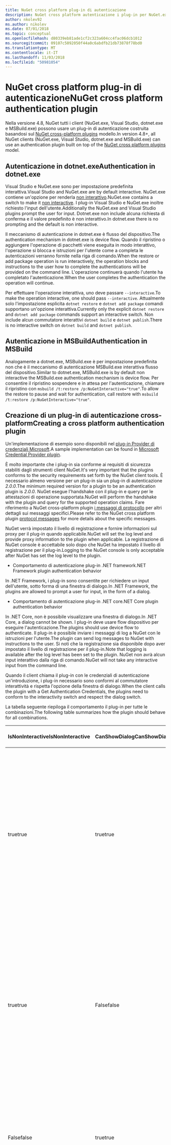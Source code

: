 ```yaml
---
title: NuGet cross platform plug-in di autenticazione
description: NuGet cross platform autenticazione i plug-in per NuGet.exe, dotnet.exe, msbuild.exe e Visual Studio
author: nkolev92
ms.author: nikolev
ms.date: 07/01/2018
ms.topic: conceptual
ms.openlocfilehash: d80339eb81ade1cf2c323a604cc4fac06dcb1012
ms.sourcegitcommit: 09107c5092050f44a0c6abdfb21db73878f78bd0
ms.translationtype: MT
ms.contentlocale: it-IT
ms.lasthandoff: 11/03/2018
ms.locfileid: "50981054"
---
```

# <a name="nuget-cross-platform-authentication-plugin"></a><span data-ttu-id="f7836-103">NuGet cross platform plug-in di autenticazione</span><span class="sxs-lookup"><span data-stu-id="f7836-103">NuGet cross platform authentication plugin</span></span>

<span data-ttu-id="f7836-104">Nella versione 4.8, NuGet tutti i client (NuGet.exe, Visual Studio, dotnet.exe e MSBuild.exe) possono usare un plug-in di autenticazione costruita basandosi sul [NuGet cross-platform plugins](NuGet-Cross-Platform-Plugins.md) modello.</span><span class="sxs-lookup"><span data-stu-id="f7836-104">In version 4.8+, all NuGet clients (NuGet.exe, Visual Studio, dotnet.exe and MSBuild.exe) can use an authentication plugin built on top of the [NuGet cross platform plugins](NuGet-Cross-Platform-Plugins.md) model.</span></span>

## <a name="authentication-in-dotnetexe"></a><span data-ttu-id="f7836-105">Autenticazione in dotnet.exe</span><span class="sxs-lookup"><span data-stu-id="f7836-105">Authentication in dotnet.exe</span></span>

<span data-ttu-id="f7836-106">Visual Studio e NuGet.exe sono per impostazione predefinita interattiva.</span><span class="sxs-lookup"><span data-stu-id="f7836-106">Visual Studio and NuGet.exe are by default interactive.</span></span> <span data-ttu-id="f7836-107">NuGet.exe contiene un'opzione per renderla [non interattivo](../../tools/nuget-exe-CLI-Reference.md).</span><span class="sxs-lookup"><span data-stu-id="f7836-107">NuGet.exe contains a switch to make it [non interactive](../../tools/nuget-exe-CLI-Reference.md).</span></span>
<span data-ttu-id="f7836-108">I plug-in Visual Studio e NuGet.exe inoltre richiesto l'input dell'utente.</span><span class="sxs-lookup"><span data-stu-id="f7836-108">Additionally the NuGet.exe and Visual Studio plugins prompt the user for input.</span></span>
<span data-ttu-id="f7836-109">Dotnet.exe non include alcuna richiesta di conferma e il valore predefinito è non interattivo.</span><span class="sxs-lookup"><span data-stu-id="f7836-109">In dotnet.exe there is no prompting and the default is non interactive.</span></span>

<span data-ttu-id="f7836-110">Il meccanismo di autenticazione in dotnet.exe è flusso del dispositivo.</span><span class="sxs-lookup"><span data-stu-id="f7836-110">The authentication mechanism in dotnet.exe is device flow.</span></span> <span data-ttu-id="f7836-111">Quando il ripristino o aggiungere l'operazione di pacchetti viene eseguita in modo interattivo, l'operazione si blocca e istruzioni per l'utente come a completa le autenticazioni verranno fornite nella riga di comando.</span><span class="sxs-lookup"><span data-stu-id="f7836-111">When the restore or add package operation is run interactively, the operation blocks and instructions to the user how to complete the authentications will be provided on the command line.</span></span>
<span data-ttu-id="f7836-112">L'operazione continuerà quando l'utente ha completato l'autenticazione.</span><span class="sxs-lookup"><span data-stu-id="f7836-112">When the user completes the authentication the operation will continue.</span></span>

<span data-ttu-id="f7836-113">Per effettuare l'operazione interattiva, uno deve passare `--interactive`.</span><span class="sxs-lookup"><span data-stu-id="f7836-113">To make the operation interactive, one should pass `--interactive`.</span></span>
<span data-ttu-id="f7836-114">Attualmente solo l'impostazione esplicita `dotnet restore` e `dotnet add package` comandi supportano un'opzione interattiva.</span><span class="sxs-lookup"><span data-stu-id="f7836-114">Currently only the explicit `dotnet restore` and `dotnet add package` commands support an interactive switch.</span></span>
<span data-ttu-id="f7836-115">Non include alcun commutatore interattivi `dotnet build` e `dotnet publish`.</span><span class="sxs-lookup"><span data-stu-id="f7836-115">There is no interactive switch on `dotnet build` and `dotnet publish`.</span></span>

## <a name="authentication-in-msbuild"></a><span data-ttu-id="f7836-116">Autenticazione in MSBuild</span><span class="sxs-lookup"><span data-stu-id="f7836-116">Authentication in MSBuild</span></span>

<span data-ttu-id="f7836-117">Analogamente a dotnet.exe, MSBuild.exe è per impostazione predefinita non che è il meccanismo di autenticazione MSBuild.exe interattiva flusso del dispositivo.</span><span class="sxs-lookup"><span data-stu-id="f7836-117">Similar to dotnet.exe, MSBuild.exe is by default non interactive the MSBuild.exe authentication mechanism is device flow.</span></span>
<span data-ttu-id="f7836-118">Per consentire il ripristino sospendere e in attesa per l'autenticazione, chiamare il ripristino con `msbuild /t:restore /p:NuGetInteractive="true"`.</span><span class="sxs-lookup"><span data-stu-id="f7836-118">To allow the restore to pause and wait for authentication, call restore with `msbuild /t:restore /p:NuGetInteractive="true"`.</span></span>

## <a name="creating-a-cross-platform-authentication-plugin"></a><span data-ttu-id="f7836-119">Creazione di un plug-in di autenticazione cross-platform</span><span class="sxs-lookup"><span data-stu-id="f7836-119">Creating a cross platform authentication plugin</span></span>

<span data-ttu-id="f7836-120">Un'implementazione di esempio sono disponibili nel [plug-in Provider di credenziali Microsoft](https://github.com/Microsoft/artifacts-credprovider).</span><span class="sxs-lookup"><span data-stu-id="f7836-120">A sample implementation can be found in [Microsoft Credential Provider plugin](https://github.com/Microsoft/artifacts-credprovider).</span></span>

<span data-ttu-id="f7836-121">È molto importante che i plug-in sia conforme ai requisiti di sicurezza stabiliti dagli strumenti client NuGet.</span><span class="sxs-lookup"><span data-stu-id="f7836-121">It's very important that the plugins conforms to the security requirements set forth by the NuGet client tools.</span></span>
<span data-ttu-id="f7836-122">È necessario almeno versione per un plug-in sia un plug-in di autenticazione *2.0.0*.</span><span class="sxs-lookup"><span data-stu-id="f7836-122">The minimum required version for a plugin to be an authentication plugin is *2.0.0*.</span></span>
<span data-ttu-id="f7836-123">NuGet esegue l'handshake con il plug-in e query per le attestazioni di operazione supportata.</span><span class="sxs-lookup"><span data-stu-id="f7836-123">NuGet will perform the handshake with the plugin and query for the supported operation claims.</span></span>
<span data-ttu-id="f7836-124">Fare riferimento a NuGet cross-platform plugin [i messaggi di protocollo](NuGet-Cross-Platform-Plugins.md#protocol-messages-index) per altri dettagli sui messaggi specifici.</span><span class="sxs-lookup"><span data-stu-id="f7836-124">Please refer to the NuGet cross platform plugin [protocol messages](NuGet-Cross-Platform-Plugins.md#protocol-messages-index) for more details about the specific messages.</span></span>

<span data-ttu-id="f7836-125">NuGet verrà impostato il livello di registrazione e fornire informazioni sul proxy per il plug-in quando applicabile.</span><span class="sxs-lookup"><span data-stu-id="f7836-125">NuGet will set the log level and provide proxy information to the plugin when applicable.</span></span>
<span data-ttu-id="f7836-126">La registrazione di NuGet console è accettabile solo dopo che NuGet ha impostato il livello di registrazione per il plug-in.</span><span class="sxs-lookup"><span data-stu-id="f7836-126">Logging to the NuGet console is only acceptable after NuGet has set the log level to the plugin.</span></span>

- <span data-ttu-id="f7836-127">Comportamento di autenticazione plug-in .NET framework</span><span class="sxs-lookup"><span data-stu-id="f7836-127">.NET Framework plugin authentication behavior</span></span>

<span data-ttu-id="f7836-128">In .NET Framework, i plug-in sono consentite per richiedere un input dell'utente, sotto forma di una finestra di dialogo.</span><span class="sxs-lookup"><span data-stu-id="f7836-128">In .NET Framework, the plugins are allowed to prompt a user for input, in the form of a dialog.</span></span>

- <span data-ttu-id="f7836-129">Comportamento di autenticazione plug-in .NET core</span><span class="sxs-lookup"><span data-stu-id="f7836-129">.NET Core plugin authentication behavior</span></span>

<span data-ttu-id="f7836-130">In .NET Core, non è possibile visualizzare una finestra di dialogo.</span><span class="sxs-lookup"><span data-stu-id="f7836-130">In .NET Core, a dialog cannot be shown.</span></span> <span data-ttu-id="f7836-131">I plug-in deve usare flow dispositivo per eseguire l'autenticazione.</span><span class="sxs-lookup"><span data-stu-id="f7836-131">The plugins should use device flow to authenticate.</span></span>
<span data-ttu-id="f7836-132">Il plug-in è possibile inviare i messaggi di log a NuGet con le istruzioni per l'utente.</span><span class="sxs-lookup"><span data-stu-id="f7836-132">The plugin can send log messages to NuGet with instructions to the user.</span></span>
<span data-ttu-id="f7836-133">Si noti che la registrazione sia disponibile dopo aver impostato il livello di registrazione per il plug-in.</span><span class="sxs-lookup"><span data-stu-id="f7836-133">Note that logging is available after the log level has been set to the plugin.</span></span>
<span data-ttu-id="f7836-134">NuGet non avrà alcun input interattivo dalla riga di comando.</span><span class="sxs-lookup"><span data-stu-id="f7836-134">NuGet will not take any interactive input from the command line.</span></span>

<span data-ttu-id="f7836-135">Quando il client chiama il plug-in con le credenziali di autenticazione un'introduzione, i plug-in necessario sono conformi al commutatore interattività e rispetta l'opzione della finestra di dialogo.</span><span class="sxs-lookup"><span data-stu-id="f7836-135">When the client calls the plugin with a Get Authentication Credentials, the plugins need to conform to the interactivity switch and respect the dialog switch.</span></span> 

<span data-ttu-id="f7836-136">La tabella seguente riepiloga il comportamento il plug-in per tutte le combinazioni.</span><span class="sxs-lookup"><span data-stu-id="f7836-136">The following table summarizes how the plugin should behave for all combinations.</span></span>

| <span data-ttu-id="f7836-137">IsNonInteractive</span><span class="sxs-lookup"><span data-stu-id="f7836-137">IsNonInteractive</span></span> | <span data-ttu-id="f7836-138">CanShowDialog</span><span class="sxs-lookup"><span data-stu-id="f7836-138">CanShowDialog</span></span> | <span data-ttu-id="f7836-139">Comportamento di plug-in</span><span class="sxs-lookup"><span data-stu-id="f7836-139">Plugin behavior</span></span> |
| ---------------- | ------------- | --------------- |
| <span data-ttu-id="f7836-140">true</span><span class="sxs-lookup"><span data-stu-id="f7836-140">true</span></span> | <span data-ttu-id="f7836-141">true</span><span class="sxs-lookup"><span data-stu-id="f7836-141">true</span></span> | <span data-ttu-id="f7836-142">Il commutatore IsNonInteractive ha la precedenza su commutatore la finestra di dialogo.</span><span class="sxs-lookup"><span data-stu-id="f7836-142">The IsNonInteractive switch takes precedence over the dialog switch.</span></span> <span data-ttu-id="f7836-143">Il plug-in non è consentito per aprire una finestra di dialogo.</span><span class="sxs-lookup"><span data-stu-id="f7836-143">The plugin is not allowed to pop a dialog.</span></span> <span data-ttu-id="f7836-144">Questa combinazione è valida solo per i plug-in .NET Framework</span><span class="sxs-lookup"><span data-stu-id="f7836-144">This combination is only valid for .NET Framework plugins</span></span> |
| <span data-ttu-id="f7836-145">true</span><span class="sxs-lookup"><span data-stu-id="f7836-145">true</span></span> | <span data-ttu-id="f7836-146">False</span><span class="sxs-lookup"><span data-stu-id="f7836-146">false</span></span> | <span data-ttu-id="f7836-147">Il commutatore IsNonInteractive ha la precedenza su commutatore la finestra di dialogo.</span><span class="sxs-lookup"><span data-stu-id="f7836-147">The IsNonInteractive switch takes precedence over the dialog switch.</span></span> <span data-ttu-id="f7836-148">Il plug-in non è consentito per bloccare.</span><span class="sxs-lookup"><span data-stu-id="f7836-148">The plugin is not allowed to block.</span></span> <span data-ttu-id="f7836-149">Questa combinazione è valida solo per i plug-in .NET Core</span><span class="sxs-lookup"><span data-stu-id="f7836-149">This combination is only valid for .NET Core plugins</span></span> |
| <span data-ttu-id="f7836-150">False</span><span class="sxs-lookup"><span data-stu-id="f7836-150">false</span></span> | <span data-ttu-id="f7836-151">true</span><span class="sxs-lookup"><span data-stu-id="f7836-151">true</span></span> | <span data-ttu-id="f7836-152">Il plug-in deve visualizzare una finestra di dialogo.</span><span class="sxs-lookup"><span data-stu-id="f7836-152">The plugin should show a dialog.</span></span> <span data-ttu-id="f7836-153">Questa combinazione è valida solo per i plug-in .NET Framework</span><span class="sxs-lookup"><span data-stu-id="f7836-153">This combination is only valid for .NET Framework plugins</span></span> |
| <span data-ttu-id="f7836-154">False</span><span class="sxs-lookup"><span data-stu-id="f7836-154">false</span></span> | <span data-ttu-id="f7836-155">False</span><span class="sxs-lookup"><span data-stu-id="f7836-155">false</span></span> | <span data-ttu-id="f7836-156">Il plug-in deve/can non è visualizzata una finestra di dialogo.</span><span class="sxs-lookup"><span data-stu-id="f7836-156">The plugin should/can not show a dialog.</span></span> <span data-ttu-id="f7836-157">Il plug-in deve usare flow dispositivo per l'autenticazione mediante la registrazione di un messaggio di istruzione tramite il logger.</span><span class="sxs-lookup"><span data-stu-id="f7836-157">The plugin should use device flow to authenticate by logging an instruction message via the logger.</span></span> <span data-ttu-id="f7836-158">Questa combinazione è valida solo per i plug-in .NET Core</span><span class="sxs-lookup"><span data-stu-id="f7836-158">This combination is only valid for .NET Core plugins</span></span> |

<span data-ttu-id="f7836-159">Prima di scrivere un plug-in, vedere le specifiche seguenti.</span><span class="sxs-lookup"><span data-stu-id="f7836-159">Please refer to the following specs before writing a plugin.</span></span>

- [<span data-ttu-id="f7836-160">Plug-in di Download del pacchetto NuGet</span><span class="sxs-lookup"><span data-stu-id="f7836-160">NuGet Package Download Plugin</span></span>](https://github.com/NuGet/Home/wiki/NuGet-Package-Download-Plugin)
- [<span data-ttu-id="f7836-161">NuGet cross-plat plug-in di autenticazione</span><span class="sxs-lookup"><span data-stu-id="f7836-161">NuGet cross plat authentication plugin</span></span>](https://github.com/NuGet/Home/wiki/NuGet-cross-plat-authentication-plugin)
